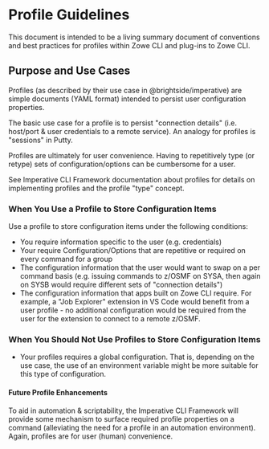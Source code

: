 # Profile Guidelines
This document is intended to be a living summary document of conventions and  best practices for profiles within Zowe CLI and plug-ins to Zowe CLI.

## Purpose and Use Cases
Profiles (as described by their use case in @brightside/imperative) are simple documents (YAML format) intended to persist user configuration properties.

The basic use case for a profile is to persist "connection details" (i.e. host/port & user credentials to a remote service). An analogy for profiles is "sessions" in Putty.

Profiles are ultimately for user convenience. Having to repetitively type (or retype) sets of configuration/options can be cumbersome for a user.

See Imperative CLI Framework documentation about profiles for details on implementing profiles and the profile "type" concept.  

### When You Use a Profile to Store Configuration Items
Use a profile to store configuration items under the following conditions:

- You require information specific to the user (e.g. credentials)
- Your require Configuration/Options that are repetitive or required on every command for a group
- The configuration information that the user would want to swap on a per command basis (e.g. issuing commands to z/OSMF on SYSA, then again on SYSB would require different sets of "connection details")
- The configuration information that apps built on Zowe CLI require. For example, a "Job Explorer" extension in VS Code would benefit from a user profile - no additional configuration would be required from the user for the extension to connect to a remote z/OSMF.

### When You Should Not Use Profiles to Store Configuration Items
- Your profiles requires a global configuration. That is, depending on the use case, the use of an environment variable might be more suitable for this type of configuration.

#### Future Profile Enhancements
To aid in automation & scriptability, the Imperative CLI Framework will provide some mechanism to surface required profile properties on a command (alleviating the need for a profile in an automation environment). Again, profiles are for user (human) convenience.  




